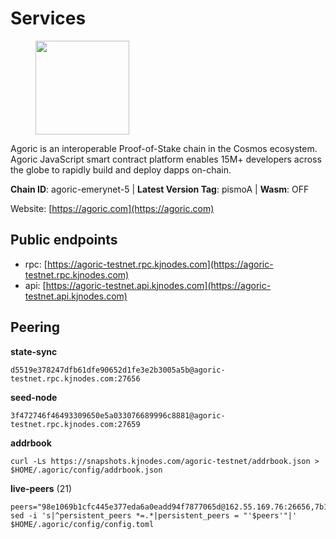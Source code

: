 # Services

<figure><img src="https://raw.githubusercontent.com/kj89/testnet_manuals/main/pingpub/logos/agoric.png" width="150" alt=""><figcaption></figcaption></figure>

Agoric is an interoperable Proof-of-Stake chain in the Cosmos ecosystem.  Agoric JavaScript smart contract platform enables 15M+ developers across the  globe to rapidly build and deploy dapps on-chain.

**Chain ID**: agoric-emerynet-5 | **Latest Version Tag**: pismoA | **Wasm**: OFF

Website: [https://agoric.com](https://agoric.com)


## Public endpoints

* rpc: [https://agoric-testnet.rpc.kjnodes.com](https://agoric-testnet.rpc.kjnodes.com)
* api: [https://agoric-testnet.api.kjnodes.com](https://agoric-testnet.api.kjnodes.com)

## Peering

**state-sync**

```
d5519e378247dfb61dfe90652d1fe3e2b3005a5b@agoric-testnet.rpc.kjnodes.com:27656
```

**seed-node**

```
3f472746f46493309650e5a033076689996c8881@agoric-testnet.rpc.kjnodes.com:27659
```

**addrbook**
```
curl -Ls https://snapshots.kjnodes.com/agoric-testnet/addrbook.json > $HOME/.agoric/config/addrbook.json
```

**live-peers** (21)
```
peers="98e1069b1cfc445e377eda6a0eadd94f7877065d@162.55.169.76:26656,7b1cafa0879374125c623d854bcc0cb9cd98729e@185.213.25.151:26656,a5b991654d0723e038d3723b1345b2a288d49146@38.242.156.28:26656,e5d3db7a51d3fb40a4855d6677318944faf7d5f2@142.132.191.166:26656,d5519e378247dfb61dfe90652d1fe3e2b3005a5b@65.109.68.190:27656,6f9e22eba0130f1a29c25e28beeae69b2621a403@35.226.248.0:26656,a875ef614b3902dd567be2076f18239681f24e35@185.146.148.112:26656,a3a1e6c7a9ceec632c22769a9e369d05a796dc24@65.108.79.246:26709,fd9d8063921531990cfebb72d5adadf276484e8d@13.215.217.74:26656,32f7fbecd40b420d592ac460703c4ac647875566@65.109.23.238:26656,53ae0b0710f2f32aa60717953a51e60a7ad7b1c5@35.238.211.8:26656,6644a86094a0cb0152f83aed74357c439657770b@185.239.209.79:26656,fed5712837f1561b7ac4eebbbf618df7c76104d9@142.132.221.179:44656,793955daf95ad29f003cc4ec7e6c60c00677b2f7@5.9.81.187:30656,c63cc83797e108ee7881209dd1545671a5e92ea6@35.226.207.157:26656,c72d05f83b53dc7f6c55d7d3e67c304716d27d80@116.202.227.117:27656,8dfb920cdc2eba42b688f44fdd26e12dabfbb6a9@95.217.130.111:27656,fb86a0993c694c981a28fa1ebd1fd692f345348b@34.171.162.87:26656,42084028a65c5d609793ffc618d1dcbf374fc301@65.109.28.219:14456,ca166d3c56c6cf05c3e9ebb6a170a6986eead9a0@34.133.238.194:26656,436c0ba39a5310df2538ae236aacfd7bcd4e1893@65.108.124.57:37656"
sed -i 's|^persistent_peers *=.*|persistent_peers = "'$peers'"|' $HOME/.agoric/config/config.toml
```
